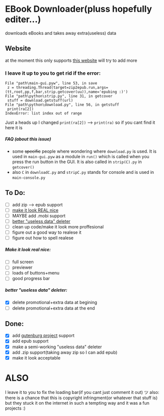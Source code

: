 # EBook Downloader(pluss hopefully editer...)
downloads eBooks and takes away extra(useless) data

## Website
at the moment this only supports [this website](https://novelasfreeonline.com)
will try to add more
### I leave it up to you to get rid if the error:
   ``` saveB = Button(root, text='Save',command=lambda: save(root, progress),state=DISABLED)
  File "path\main-gui.pyw", line 53, in save
    z = threading.Thread(target=zip2epub.run,args=(tt,root,pp,f,bar,strip.getcover(uu)),name='epubing :)')
  File "path\python\strip.py", line 31, in getcover
    stuff = download.getstuff(url)
  File "path\python\download.py", line 56, in getstuff
    print(ra[2])
IndexError: list index out of range
```
Just a heads up I changed `print(ra[2])` --> `print(ra)` so if you cant find it here it is
##### FAQ (about this issue)
* some ~~specific~~ people where wondering where `download.py` is used. It is used in `main-gui.pyw` as a module in `run()` which is called when you press the run button in the GUI. It is also called in `strip(C).py` in `getcover()`
* also `C` in `downloadC.py` and `stripC.py` stands for console and is used in `main-console.py`
## To Do:
 - [ ]  add zip --> epub support
 - [ ]  [make it look REAL nice](#make-it-look-real-nice)
 - [ ]  MAYBE add .mobi support
 - [ ]  [better "useless data" deleter](#better-useless-data-deleter)
 - [ ]  clean up code/make it look more proffesional
 - [ ]  figure out a good way to realese it
 - [ ]  figure out how to spell realese

##### Make it look real nice:
 - [ ] full screen
 - [ ] previewer
 - [ ] loads of buttons+menu
 - [ ] good progress bar
##### better "useless data" deleter:
- [x] delete promotional+extra data at begining
- [ ] delete promotional+extra data at the end

## Done:
 - [x] add [gutenburg project](https://www.gutenberg.org/) support
 - [x] add epub support
 - [x] make a semi-working "useless data" deleter
 - [x] add .zip support(taking away zip so I can add epub)
 - [x] make it look acceptable

# ALSO
I leave it to you to fix the loading bar(if you cant just comment it out) ツ
also: there is a chance that this is copyright infringment(or whatever that stuff is) but they stuck it on the internet in such a tempting way and it was a fun projects :) 
